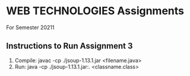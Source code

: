 # WEB TECHNOLOGIES Assignments
For Semester 20211

## Instructions to Run Assignment 3
1. Compile: javac -cp ./jsoup-1.13.1.jar <filename.java>
2. Run: java -cp ./jsoup-1.13.1.jar:. <classname.class>
